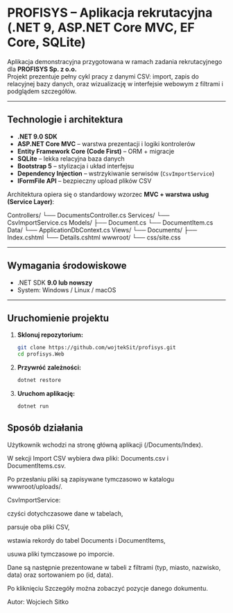 # PROFISYS – Aplikacja rekrutacyjna (.NET 9, ASP.NET Core MVC, EF Core, SQLite)

Aplikacja demonstracyjna przygotowana w ramach zadania rekrutacyjnego dla **PROFISYS Sp. z o.o.**  
Projekt prezentuje pełny cykl pracy z danymi CSV: import, zapis do relacyjnej bazy danych, oraz wizualizację w interfejsie webowym z filtrami i podglądem szczegółów.

---

## Technologie i architektura

- **.NET 9.0 SDK**
- **ASP.NET Core MVC** – warstwa prezentacji i logiki kontrolerów
- **Entity Framework Core (Code First)** – ORM + migracje
- **SQLite** – lekka relacyjna baza danych
- **Bootstrap 5** – stylizacja i układ interfejsu
- **Dependency Injection** – wstrzykiwanie serwisów (`CsvImportService`)
- **IFormFile API** – bezpieczny upload plików CSV

Architektura opiera się o standardowy wzorzec **MVC + warstwa usług (Service Layer)**:

Controllers/
└── DocumentsController.cs
Services/
└── CsvImportService.cs
Models/
├── Document.cs
└── DocumentItem.cs
Data/
└── ApplicationDbContext.cs
Views/
└── Documents/
├── Index.cshtml
└── Details.cshtml
wwwroot/
└── css/site.css

---

## Wymagania środowiskowe

- .NET SDK **9.0 lub nowszy**
- System: Windows / Linux / macOS

---

## Uruchomienie projektu

1. **Sklonuj repozytorium:**

   ```bash
   git clone https://github.com/wojtekSit/profisys.git
   cd profisys.Web

   ```

2. **Przywróć zależności:**

   ```bash
   dotnet restore

   ```

4. **Uruchom aplikację:**

   ```bash
   dotnet run
   ```

## Sposób działania

Użytkownik wchodzi na stronę główną aplikacji (/Documents/Index).

W sekcji Import CSV wybiera dwa pliki:
Documents.csv i DocumentItems.csv.

Po przesłaniu pliki są zapisywane tymczasowo w katalogu wwwroot/uploads/.

CsvImportService:

czyści dotychczasowe dane w tabelach,

parsuje oba pliki CSV,

wstawia rekordy do tabel Documents i DocumentItems,

usuwa pliki tymczasowe po imporcie.

Dane są następnie prezentowane w tabeli z filtrami (typ, miasto, nazwisko, data) oraz sortowaniem po (id, data).

Po kliknięciu Szczegóły można zobaczyć pozycje danego dokumentu.

Autor: Wojciech Sitko
